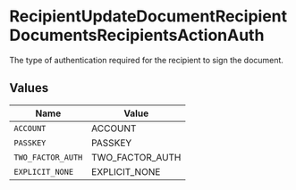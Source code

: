 # RecipientUpdateDocumentRecipientDocumentsRecipientsActionAuth

The type of authentication required for the recipient to sign the document.


## Values

| Name              | Value             |
| ----------------- | ----------------- |
| `ACCOUNT`         | ACCOUNT           |
| `PASSKEY`         | PASSKEY           |
| `TWO_FACTOR_AUTH` | TWO_FACTOR_AUTH   |
| `EXPLICIT_NONE`   | EXPLICIT_NONE     |